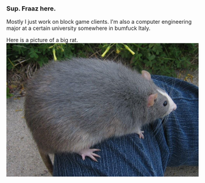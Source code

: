 ### Sup. Fraaz here.
Mostly I just work on block game clients. I'm also a computer engineering major at a certain university somewhere in bumfuck Italy.

Here is a picture of a big rat.
![poop](https://github.com/bigratmonster/bigrat.monster/raw/master/media/bigrat.png)
